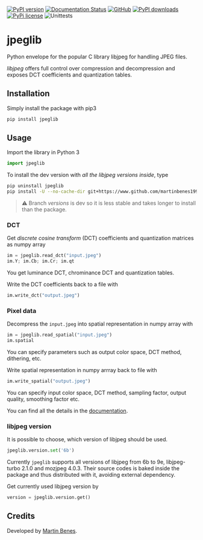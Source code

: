 [![PyPI version](https://badge.fury.io/py/jpeglib.svg)](https://pypi.org/project/jpeglib/)
[![Documentation Status](https://readthedocs.org/projects/jpeglib/badge/?version=latest)](https://jpeglib.readthedocs.io/)
[![GitHub](https://img.shields.io/github/stars/martinbenes1996/jpeglib.svg)](https://GitHub.com/martinbenes1996/jpeglib)
[![PyPI downloads](https://img.shields.io/pypi/dm/jpeglib)](https://pypi.org/project/jpeglib/)
[![PyPi license](https://badgen.net/pypi/license/pip/)](https://pypi.com/project/jpeglib/)
![Unittests](https://github.com/martinbenes1996/jpeglib/actions/workflows/unittests_on_commit.yml/badge.svg)

# jpeglib

Python envelope for the popular C library libjpeg for handling JPEG files.

*libjpeg* offers full control over compression and decompression and exposes DCT coefficients and quantization tables.

## Installation

Simply install the package with pip3


```bash
pip install jpeglib
```

## Usage

Import the library in Python 3

```python
import jpeglib
```

To install the dev version with *all the libjpeg versions inside*, type

```bash
pip uninstall jpeglib
pip install -U --no-cache-dir git+https://www.github.com/martinbenes1996/jpeglib.git@versions
```

> :warning: Branch *versions* is dev so it is less stable and takes longer to install than the package.

### DCT

Get *discrete cosine transform* (DCT) coefficients and quantization matrices as numpy array


```python
im = jpeglib.read_dct("input.jpeg")
im.Y; im.Cb; im.Cr; im.qt
```

You get luminance DCT, chrominance DCT and quantization tables.

Write the DCT coefficients back to a file with

```python
im.write_dct("output.jpeg")
```

### Pixel data

Decompress the `input.jpeg` into spatial representation in numpy array with

```python
im = jpeglib.read_spatial("input.jpeg")
im.spatial
```

You can specify parameters such as output color space, DCT method, dithering, etc.

Write spatial representation in numpy arrray back to file with

```python
im.write_spatial("output.jpeg")
```

You can specify input color space, DCT method, sampling factor, output quality, smoothing factor etc.

You can find all the details in the [documentation](https://jpeglib.readthedocs.io/).

### libjpeg version

It is possible to choose, which version of libjpeg should be used.

```python
jpeglib.version.set('6b')
```

Currently `jpeglib` supports all versions of libjpeg from 6b to 9e, libjpeg-turbo 2.1.0 and mozjpeg 4.0.3.
Their source codes is baked inside the package and thus distributed with it, avoiding external dependency.

Get currently used libjpeg version by

```python
version = jpeglib.version.get()
```


## Credits

Developed by [Martin Benes](https://github.com/martinbenes1996).
